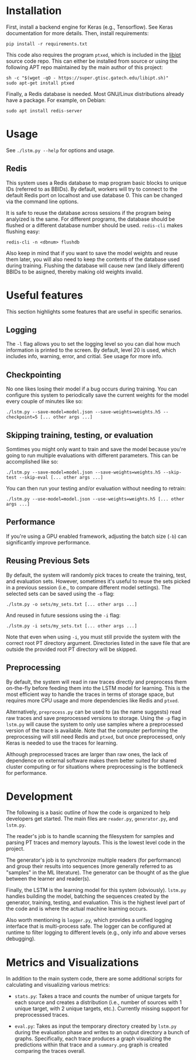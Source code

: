 # Installation

First, install a backend engine for Keras (e.g., Tensorflow). See Keras
documentation for more details. Then, install requirements:

    pip install -r requirements.txt

This code also requires the program `ptxed`, which is included in
the [libipt](https://github.com/01org/processor-trace) source code repo.
This can either be installed from source or using the following APT repo
maintained by the main author of this project:

    sh -c "$(wget -qO - https://super.gtisc.gatech.edu/libipt.sh)"
    sudo apt-get install ptxed

Finally, a Redis database is needed. Most GNU/Linux distributions already
have a package. For example, on Debian:

    sudo apt install redis-server

# Usage

See `./lstm.py --help` for options and usage.

## Redis

This system uses a Redis database to map program basic blocks to unique IDs
(referred to as BBIDs). By default, workers will try to connect to the default
Redis port on localhost and use database 0. This can be changed via the command
line options.

It is safe to reuse the database across sessions if the program being analyized
is the same. For different programs, the database should be flushed or a different
database number should be used. `redis-cli` makes flushing easy:

    redis-cli -n <dbnum> flushdb

Also keep in mind that if you want to save the model weights and reuse them later,
you will also need to keep the contents of the database used during training.
Flushing the database will cause new (and likely different) BBIDs to be asigned,
thereby making old weights invalid.

# Useful features

This section highlights some features that are useful in specific senarios.

## Logging

The `-l` flag allows you to set the logging level so you can dial how much
information is printed to the screen. By default, level 20 is used, which
includes info, warning, error, and critial. See usage for more info.

## Checkpointing

No one likes losing their model if a bug occurs during training. You can
configure this system to periodically save the current weights for the model
every couple of minutes like so:

    ./lstm.py --save-model=model.json --save-weights=weights.h5 --checkpoint=5 [... other args ...]

## Skipping training, testing, or evaluation

Somtimes you might only want to train and save the model because you're going
to run multiple evaluations with different parameters. This can be accomplished
like so:

    ./lstm.py --save-model=model.json --save-weights=weights.h5 --skip-test --skip-eval [... other args ...]

You can then run your testing and/or evaluation without needing to retrain:

    ./lstm.py --use-model=model.json --use-weights=weights.h5 [... other args ...]

## Performance

If you're using a GPU enabled framework, adjusting the batch size (`-b`) can
significantly improve performance.

## Reusing Previous Sets

By default, the system will randomly pick traces to create the training, test,
and evaluation sets. However, sometimes it's useful to reuse the sets picked
in a previous session (i.e., to compare different model settings). The selected
sets can be saved using the `-o` flag:

    ./lstm.py -o sets/my_sets.txt [... other args ...]

And reused in future sessions using the `-i` flag:

    ./lstm.py -i sets/my_sets.txt [... other args ...]

Note that even when using `-i`, you must still provide the system with the
correct root PT directory argument. Directories listed in the save file
that are outside the provided root PT directory will be skipped.

## Preprocessing

By default, the system will read in raw traces directly and preprocess them
on-the-fly before feeding them into the LSTM model for learning. This is the
most efficient way to handle the traces in terms of storage space, but requires
more CPU usage and more dependencies like Redis and `ptxed`.

Alternatively, `preprocess.py` can be used to (as the name suggests) read raw
traces and save preprocessed versions to storage. Using the `-p` flag in
`lstm.py` will cause the system to only use samples where a preprocessed
version of the trace is available. Note that the computer performing the
preprocessing will still need Redis and `ptxed`, but once preprocessed, only
Keras is needed to use the traces for learning.

Although preprocessed traces are larger than raw ones, the lack of dependence
on external software makes them better suited for shared cluster computing or
for situations where preprocessing is the bottleneck for performance.

# Development

The following is a basic outline of how the code is organized to help
developers get started. The main files are `reader.py`, `generator.py`, and
`lstm.py`.

The reader's job is to handle scanning the filesystem for samples and parsing
PT traces and memory layouts. This is the lowest level code in the project.

The generator's job is to synchronize multiple readers (for performance) and
group their results into sequences (more generally referred to as "samples" in
the ML literature). The generator can be thought of as the glue between the
learner and reader(s).

Finally, the LSTM is the learning model for this system (obviously). `lstm.py`
handles building the model, batching the sequences created by the generator,
training, testing, and evaluation. This is the highest level part of the code
and is where the actual machine learning occurs.

Also worth mentioning is `logger.py`, which provides a unified logging interface
that is multi-process safe. The logger can be configured at runtime to filter
logging to different levels (e.g., only info and above verses debugging).

# Metrics and Visualizations

In addition to the main system code, there are some additional scripts for
calculating and visualizing various metrics:

* `stats.py`: Takes a trace and counts the number of unique targets for each
source and creates a distribution (i.e., number of sources with 1 unique target,
with 2 unique targets, etc.). Currently missing support for preprocesssed
traces.

* `eval.py`: Takes as input the temporary directory created by `lstm.py`
during the evaluation phase and writes to an output directory a bunch of graphs.
Specifically, each trace produces a graph visualizing the predictions within
that trace and a `summary.png` graph is created comparing the traces overall.
